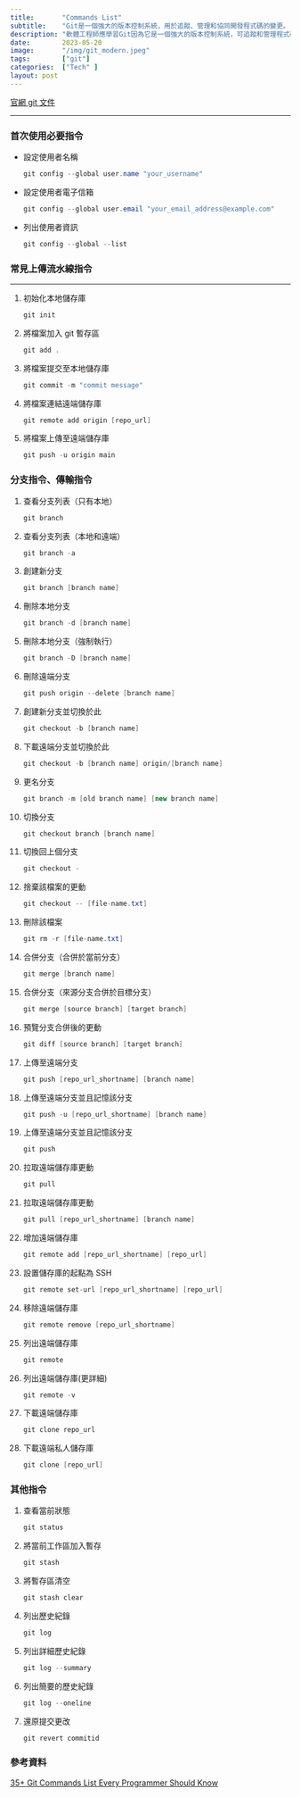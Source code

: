 ```yaml
---
title:       "Commands List"
subtitle:    "Git是一個強大的版本控制系統，用於追蹤、管理和協同開發程式碼的變更。"
description: "軟體工程師應學習Git因為它是一個強大的版本控制系統，可追蹤和管理程式碼的變更。Git有助於有效地保存和追蹤版本歷史，解決問題和恢復變更。它支持多人協同開發，並提供分支管理機制，讓開發人員能夠同時進行不同任務，確保穩定性和平行開發。學習Git能使軟體工程師的開發工作更有組織性、高效和可靠性。"
date:        2023-05-20
image:       "/img/git_modern.jpeg"
tags:        ["git"]
categories:  ["Tech" ]
layout: post
---
```


[官網 git 文件](https://git-scm.com/docs/git)  
***

### 首次使用必要指令
- 設定使用者名稱
    ```csharp
    git config --global user.name "your_username"
    ```
- 設定使用者電子信箱
    ```csharp
    git config --global user.email "your_email_address@example.com" 
    ```
- 列出使用者資訊  
    ```csharp
    git config --global --list  
    ```
### 常見上傳流水線指令
---

1. 初始化本地儲存庫
    ```csharp
    git init
    ```
2. 將檔案加入 git 暫存區
    ```csharp
    git add .
    ```
3. 將檔案提交至本地儲存庫
    ```csharp
    git commit -m "commit message"
    ```
4. 將檔案連結遠端儲存庫
    ```csharp
    git remote add origin [repo_url]
    ```
5. 將檔案上傳至遠端儲存庫
    ```csharp
    git push -u origin main
    ```
### 分支指令、傳輸指令
1. 查看分支列表（只有本地）
    ```csharp
    git branch
    ```
2. 查看分支列表（本地和遠端）
    ```csharp
    git branch -a
    ```
3. 創建新分支
    ```csharp
    git branch [branch name]
    ```
4. 刪除本地分支
    ```csharp
    git branch -d [branch name]
    ```
5. 刪除本地分支（強制執行）
    ```csharp
    git branch -D [branch name]
    ```
6. 刪除遠端分支
    ```csharp
    git push origin --delete [branch name]
    ```
7. 創建新分支並切換於此
    ```csharp
    git checkout -b [branch name]
    ```
8. 下載遠端分支並切換於此
    ```csharp
    git checkout -b [branch name] origin/[branch name]
    ```
9. 更名分支
    ```csharp
    git branch -m [old branch name] [new branch name]
    ```
10. 切換分支
    ```csharp
    git checkout branch [branch name]
    ```
11. 切換回上個分支
    ```csharp
    git checkout -
    ```
12. 捨棄該檔案的更動
    ```csharp
    git checkout -- [file-name.txt]
    ```
13. 刪除該檔案
    ```csharp
    git rm -r [file-name.txt]
    ```
14. 合併分支（合併於當前分支）
    ```csharp
    git merge [branch name]
    ```
15. 合併分支（來源分支合併於目標分支）
    ```csharp
    git merge [source branch] [target branch]
    ```
16. 預覽分支合併後的更動
    ```csharp
    git diff [source branch] [target branch]
    ```
17. 上傳至遠端分支
    ```csharp
    git push [repo_url_shortname] [branch name]
    ```
18. 上傳至遠端分支並且記憶該分支
    ```csharp
    git push -u [repo_url_shortname] [branch name]
    ```
19. 上傳至遠端分支並且記憶該分支
    ```csharp
    git push
    ```
20. 拉取遠端儲存庫更動
    ```csharp
    git pull
    ```
21. 拉取遠端儲存庫更動
    ```csharp
    git pull [repo_url_shortname] [branch name]
    ```
22. 增加遠端儲存庫  
    ```csharp
    git remote add [repo_url_shortname] [repo_url]
    ```
23. 設置儲存庫的起點為 SSH
    ```csharp
    git remote set-url [repo_url_shortname] [repo_url]
    ```
24. 移除遠端儲存庫
    ```csharp
    git remote remove [repo_url_shortname]
    ```
25. 列出遠端儲存庫
    ```csharp
    git remote
    ```
26. 列出遠端儲存庫(更詳細)
    ```csharp
    git remote -v
    ```
27. 下載遠端儲存庫
    ```csharp
    git clone repo_url
    ```
28. 下載遠端私人儲存庫
    ```csharp
    git clone [repo_url]
    ```
### 其他指令
1. 查看當前狀態
    ```csharp
    git status
    ```
2. 將當前工作區加入暫存
    ```csharp
    git stash
    ```
3. 將暫存區清空
    ```csharp
    git stash clear
    ```
4. 列出歷史紀錄
    ```csharp
    git log
    ```
5. 列出詳細歷史紀錄
    ```csharp
    git log --summary
    ```
6. 列出簡要的歷史紀錄
    ```csharp
    git log --oneline
    ```
7. 還原提交更改
    ```csharp
    git revert commitid
    ```

### 參考資料
[35+ Git Commands List Every Programmer Should Know](https://www.loginradius.com/blog/engineering/git-commands/)